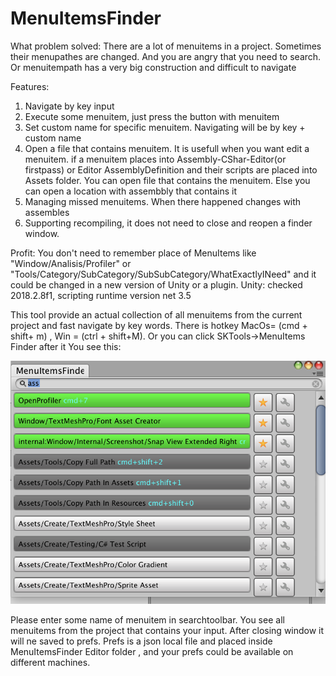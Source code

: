 # MenuItemsFinder

What problem solved:
There are a lot of menuitems in a project. Sometimes their menupathes are changed. And you are angry that you need to search. Or menuitempath has a very big construction and difficult to navigate

Features:
1) Navigate by key input
2) Execute some menuitem, just press the button with menuitem
3) Set custom name for specific menuitem. Navigating will be by key + custom name
4) Open a file that contains menuitem. It is usefull when you want edit a menuitem. if a menuitem places into Assembly-CShar-Editor(or firstpass) or Editor AssemblyDefinition and their scripts are placed into Assets folder. You can open file that contains the menuitem. Else you can open a location with assembbly that contains it
5) Managing missed menuitems. When there happened changes with assembles
6) Supporting recompiling, it does not need to close and reopen a finder window.

Profit: You don't need to remember place of MenuItems like "Window/Analisis/Profiler" or "Tools/Category/SubCategory/SubSubCategory/WhatExactlyINeed" and it could be changed in a new version of Unity or a plugin.
Unity: checked 2018.2.8f1, scripting runtime version net 3.5

This tool provide an actual collection of all menuitems from the current project and fast navigate by key words. There is hotkey MacOs= (cmd + shift+ m) , Win = (ctrl + shift+M). Or you can click SKTools->MenuItems Finder after it
You see this:
<div align="center">
    <img src="https://github.com/FoxsterDev/SKTools.MenuItemsFinder/blob/master/Editor%20Resources/view2.png"/>
</div>

Please enter some name of menuitem in searchtoolbar. You see all menuitems from the project that contains your input. After closing window it will ne saved to prefs. Prefs is a json local file and placed inside MenuItemsFinder Editor folder , and your prefs could be available on different machines. 


